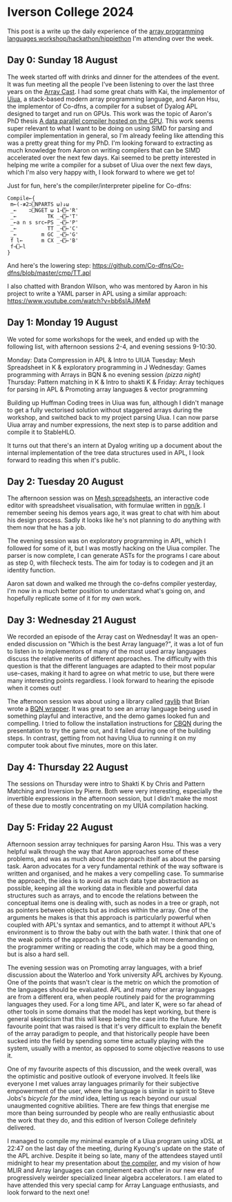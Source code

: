 # Iverson College 2024

This post is a write up the daily experience of the [array programming languages workshop/hackathon/hippiethon](https://iversoncollege.com/participants/) I'm attending over the week.

## Day 0: Sunday 18 August

The week started off with drinks and dinner for the attendees of the event.
It was fun meeting all the people I've been listening to over the last three years on the [Array Cast](https://www.arraycast.com).
I had some great chats with Kai, the implementor of [Uiua](https://www.uiua.org/), a stack-based modern array programming language, and Aaron Hsu, the implementor of Co-dfns, a compiler for a subset of Dyalog APL designed to target and run on GPUs.
This work was the topic of Aaron's PhD thesis [A data parallel compiler hosted on the GPU](https://scholarworks.iu.edu/dspace/items/3ab772c9-92c9-4f59-bd95-40aff99e8c7a).
This work seems super relevant to what I want to be doing on using SIMD for parsing and compiler implementation in general, so I'm already feeling like attending this was a pretty great thing for my PhD.
I'm looking forward to extracting as much knowledge from Aaron on writing compilers that can be SIMD accelerated over the next few days.
Kai seemed to be pretty interested in helping me write a compiler for a subset of Uiua over the next few days, which I'm also very happy with, I look forward to where we get to!

Just for fun, here's the compiler/interpreter pipeline for Co-dfns:

    Compile←{
     m←(-≢2⊃⎕NPARTS ⍵)↓⍵
     _←    ⊃⎕NGET ⍵ 1⊣⍞←'R'
     _←          TK _⊣⍞←'T'
     _←a n s src←PS _⊣⍞←'P'
     _←          TT _⊣⍞←'C'
     _←        m GC _⊣⍞←'G'
     f l←      m CX _⊣⍞←'B'
     f⊣⎕←l
    }

And here's the lowering step: <https://github.com/Co-dfns/Co-dfns/blob/master/cmp/TT.apl>

I also chatted with Brandon Wilson, who was mentored by Aaron in his project to write a YAML parser in APL using a similar approach: <https://www.youtube.com/watch?v=bb6sIAJjMeM>

## Day 1: Monday 19 August

We voted for some workshops for the week, and ended up with the following list, with afternoon sessions 2-4, and evening sessions 9-10:30.

Monday: Data Compression in APL & Intro to UIUA
Tuesday: Mesh Spreadsheet in K & exploratory programming in J
Wednesday: Games programming with Arrays in BQN & no evening session _(pizza night)_
Thursday: Pattern matching in K & Intro to shakti K &
Friday: Array techiques for parsing in APL & Promoting array languages & vector programming

Building up Huffman Coding trees in Uiua was fun, although I didn't manage to get a fully vectorised solution without staggered arrays during the workshop, and switched back to my project parsing Uiua. I can now parse Uiua array and number expressions, the next step is to parse addition and compile it to StableHLO.

It turns out that there's an intern at Dyalog writing up a document about the internal implementation of the tree data structures used in APL, I look forward to reading this when it's public.

## Day 2: Tuesday 20 August

The afternoon session was on [Mesh spreadsheets](https://github.com/chrispsn/mesh-spreadsheet/), an interactive code editor with spreadsheet visualisation, with formulae written in [ngn/k](https://codeberg.org/ngn/k). I remember seeing his demos years ago, it was great to chat with him about his design process. Sadly it looks like he's not planning to do anything with them now that he has a job.

The evening session was on exploratory programming in APL, which I followed for some of it, but I was mostly hacking on the Uiua compiler. The parser is now complete, I can generate ASTs for the programs I care about as step 0, with filecheck tests. The aim for today is to codegen and jit an identity function.

Aaron sat down and walked me through the co-defns compiler yesterday, I'm now in a much better position to understand what's going on, and hopefully replicate some of it for my own work.

## Day 3: Wednesday 21 August

We recorded an episode of the Array cast on Wednesday!
It was an open-ended discussion on "Which is the best Array language?", it was a lot of fun to listen in to implementors of many of the most used array languages discuss the relative merits of different approaches.
The difficulty with this question is that the different languages are adapted to their most popular use-cases, making it hard to agree on what metric to use, but there were many interesting points regardless.
I look forward to hearing the episode when it comes out!

The afternoon session was about using a library called [raylib](https://github.com/raysan5/raylib) that Brian wrote a [BQN wrapper](https://github.com/Brian-ED/rayed-bqn?tab=readme-ov-file).
It was great to see an array language being used in something playful and interactive, and the demo games looked fun and compelling.
I tried to follow the installation instructions for [CBQN](https://github.com/dzaima/CBQN) during the presentation to try the game out, and it failed during one of the building steps.
In contrast, getting from not having Uiua to running it on my computer took about five minutes, more on this later.

## Day 4: Thursday 22 August

The sessions on Thursday were intro to Shakti K by Chris and Pattern Matching and Inversion by Pierre.
Both were very interesting, especially the invertible expressions in the afternoon session, but I didn't make the most of these due to mostly concentrating on my UIUA compilation hacking.

## Day 5: Friday 22 August

Afternoon session array techniques for parsing Aaron Hsu.
This was a very helpful walk through the way that Aaron approaches some of these problems, and was as much about the approach itself as about the parsing task.
Aaron advocates for a very fundamental rethink of the way software is written and organised, and he makes a very compelling case.
To summarise the approach, the idea is to avoid as much data type abstraction as possible, keeping all the working data in flexible and powerful data structures such as arrays, and to encode the relations between the conceptual items one is dealing with, such as nodes in a tree or graph, not as pointers between objects but as indices within the array.
One of the arguments he makes is that this approach is particularly powerful when coupled with APL's syntax and semantics, and to attempt it without APL's environment is to throw the baby out with the bath water.
I think that one of the weak points of the approach is that it's quite a bit more demanding on the programmer writing or reading the code, which may be a good thing, but is also a hard sell.

The evening session was on Promoting array languages, with a brief discussion about the Waterloo and York university APL archives by Kyoung.
One of the points that wasn't clear is the metric on which the promotion of the languages should be evaluated.
APL and many other array languages are from a different era, when people routinely paid for the programming languages they used.
For a long time APL, and later K, were so far ahead of other tools in some domains that the model has kept working, but there is general skepticism that this will keep being the case into the future.
My favourite point that was raised is that it's very difficult to explain the benefit of the array paradigm to people, and that historically people have been sucked into the field by spending some time actually playing with the system, usually with a mentor, as opposed to some objective reasons to use it.

One of my favourite aspects of this discussion, and the week overall, was the optimistic and positive outlook of everyone involved.
It feels like everyone I met values array languages primarily for their subjective empowerment of the user, where the language is similar in spirit to Steve Jobs's _bicycle for the mind_ idea, letting us reach beyond our usual unaugmented cognitive abilities.
There are few things that energise me more than being surrounded by people who are really enthusiastic about the work that they do, and this edition of Iverson College definitely delivered.

I managed to compile my minimal example of a Uiua program using xDSL at 22:47 on the last day of the meeting, during Kyoung's update on the state of the APL archive.
Despite it being so late, many of the attendees stayed until midnight to hear my presentation about [the compiler](https://github.com/superlopuh/xuiua), and my vision of how MLIR and Array languages can complement each other in our new era of progressively weirder specialized linear algebra accelerators.
I am elated to have attended this very special camp for Array Language enthusiasts, and look forward to the next one!
